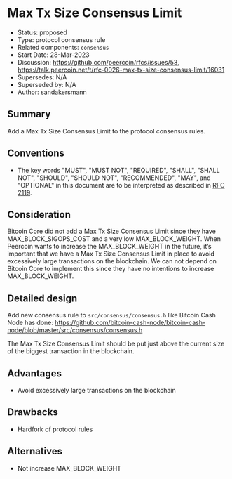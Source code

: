 # Max Tx Size Consensus Limit

- Status: proposed
- Type: protocol consensus rule
- Related components: `consensus`
- Start Date: 28-Mar-2023
- Discussion: https://github.com/peercoin/rfcs/issues/53, https://talk.peercoin.net/t/rfc-0026-max-tx-size-consensus-limit/16031
- Supersedes: N/A
- Superseded by: N/A
- Author: sandakersmann

## Summary

Add a Max Tx Size Consensus Limit to the protocol consensus rules.

## Conventions

- The key words "MUST", "MUST NOT", "REQUIRED", "SHALL", "SHALL NOT", "SHOULD", "SHOULD NOT", "RECOMMENDED", "MAY", and "OPTIONAL" in this document are to be interpreted as described in [RFC 2119](https://www.rfc-editor.org/rfc/rfc2119).

## Consideration

Bitcoin Core did not add a Max Tx Size Consensus Limit since they have MAX_BLOCK_SIGOPS_COST and a very low MAX_BLOCK_WEIGHT. When Peercoin wants to increase the MAX_BLOCK_WEIGHT in the future, it’s important that we have a Max Tx Size Consensus Limit in place to avoid excessively large transactions on the blockchain. We can not depend on Bitcoin Core to implement this since they have no intentions to increase MAX_BLOCK_WEIGHT.

## Detailed design

Add new consensus rule to `src/consensus/consensus.h` like Bitcoin Cash Node has done: https://github.com/bitcoin-cash-node/bitcoin-cash-node/blob/master/src/consensus/consensus.h

The Max Tx Size Consensus Limit should be put just above the current size of the biggest transaction in the blockchain.

## Advantages

* Avoid excessively large transactions on the blockchain

## Drawbacks

* Hardfork of protocol rules

## Alternatives

* Not increase MAX_BLOCK_WEIGHT

